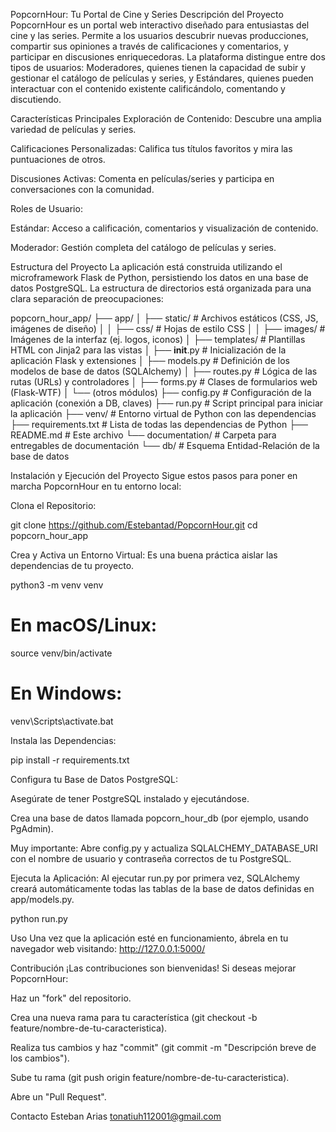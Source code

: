 PopcornHour: Tu Portal de Cine y Series
Descripción del Proyecto
PopcornHour es un portal web interactivo diseñado para entusiastas del cine y las series. Permite a los usuarios descubrir nuevas producciones, compartir sus opiniones a través de calificaciones y comentarios, y participar en discusiones enriquecedoras. La plataforma distingue entre dos tipos de usuarios: Moderadores, quienes tienen la capacidad de subir y gestionar el catálogo de películas y series, y Estándares, quienes pueden interactuar con el contenido existente calificándolo, comentando y discutiendo.

Características Principales
Exploración de Contenido: Descubre una amplia variedad de películas y series.

Calificaciones Personalizadas: Califica tus títulos favoritos y mira las puntuaciones de otros.

Discusiones Activas: Comenta en películas/series y participa en conversaciones con la comunidad.

Roles de Usuario:

Estándar: Acceso a calificación, comentarios y visualización de contenido.

Moderador: Gestión completa del catálogo de películas y series.

Estructura del Proyecto
La aplicación está construida utilizando el microframework Flask de Python, persistiendo los datos en una base de datos PostgreSQL. La estructura de directorios está organizada para una clara separación de preocupaciones:

popcorn_hour_app/
├── app/
│   ├── static/         # Archivos estáticos (CSS, JS, imágenes de diseño)
│   │   ├── css/        # Hojas de estilo CSS
│   │   ├── images/     # Imágenes de la interfaz (ej. logos, iconos)
│   ├── templates/      # Plantillas HTML con Jinja2 para las vistas
│   ├── __init__.py     # Inicialización de la aplicación Flask y extensiones
│   ├── models.py       # Definición de los modelos de base de datos (SQLAlchemy)
│   ├── routes.py       # Lógica de las rutas (URLs) y controladores
│   ├── forms.py        # Clases de formularios web (Flask-WTF)
│   └── (otros módulos)
├── config.py           # Configuración de la aplicación (conexión a DB, claves)
├── run.py              # Script principal para iniciar la aplicación
├── venv/               # Entorno virtual de Python con las dependencias
├── requirements.txt    # Lista de todas las dependencias de Python
├── README.md           # Este archivo
└── documentation/      # Carpeta para entregables de documentación
    └── db/             # Esquema Entidad-Relación de la base de datos

Instalación y Ejecución del Proyecto
Sigue estos pasos para poner en marcha PopcornHour en tu entorno local:

Clona el Repositorio:

git clone https://github.com/Estebantad/PopcornHour.git
cd popcorn_hour_app

Crea y Activa un Entorno Virtual:
Es una buena práctica aislar las dependencias de tu proyecto.

python3 -m venv venv
# En macOS/Linux:
source venv/bin/activate
# En Windows:
venv\Scripts\activate.bat

Instala las Dependencias:

pip install -r requirements.txt

Configura tu Base de Datos PostgreSQL:

Asegúrate de tener PostgreSQL instalado y ejecutándose.

Crea una base de datos llamada popcorn_hour_db (por ejemplo, usando PgAdmin).

Muy importante: Abre config.py y actualiza SQLALCHEMY_DATABASE_URI con el nombre de usuario y contraseña correctos de tu PostgreSQL.

Ejecuta la Aplicación:
Al ejecutar run.py por primera vez, SQLAlchemy creará automáticamente todas las tablas de la base de datos definidas en app/models.py.

python run.py

Uso
Una vez que la aplicación esté en funcionamiento, ábrela en tu navegador web visitando:
http://127.0.0.1:5000/

Contribución
¡Las contribuciones son bienvenidas! Si deseas mejorar PopcornHour:

Haz un "fork" del repositorio.

Crea una nueva rama para tu característica (git checkout -b feature/nombre-de-tu-caracteristica).

Realiza tus cambios y haz "commit" (git commit -m "Descripción breve de los cambios").

Sube tu rama (git push origin feature/nombre-de-tu-caracteristica).

Abre un "Pull Request".

Contacto
Esteban Arias
tonatiuh112001@gmail.com